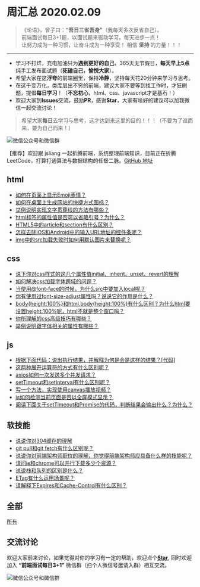 # 周汇总 2020.02.09

> 《论语》，曾子曰：**“吾日三省吾身”**（我每天多次反省自己）。  
> 前端面试每日3+1题，以面试题来驱动学习，每天进步一点！  
> 让努力成为一种习惯，让奋斗成为一种享受！
> 相信 **坚持** 的力量！！！

---
- 学习不打烊，充电加油只为**遇到更好的自己**，365天无节假日，**每天早上5点**纯手工发布面试题（**死磕自己，愉悦大家**）。
- 希望大家在这**浮夸**的前端圈里，保持**冷静**，坚持每天花20分钟来学习与思考。
- 在这千变万化，类库层出不穷的前端，建议大家不要等到找工作时，才狂刷题，提倡**每日学习**！（**不忘初心**，html、css、javascript才是基石！）
- 欢迎大家到**Issues**交流，鼓励**PR**，感谢**Star**，大家有啥好的建议可以加我微信一起交流讨论！
> 希望大家**每日**去学习与思考，这才达到来这里的目的！！！（不要为了谁而来，要为自己而来！）

![微信公众号和微信群](https://github.com/haizlin/fe-interview/raw/master/resource/images/qrcode.jpg)

【推荐】欢迎跟 jsliang 一起折腾前端，系统整理前端知识，目前正在折腾 LeetCode，打算打通算法与数据结构的任督二脉。[GitHub 地址](https://github.com/LiangJunrong/document-library)

## html
- [如何在页面上显示Emoji表情？](https://github.com/haizlin/fe-interview/issues/1876)
- [如何在桌面上生成网站的快捷方式图标？](https://github.com/haizlin/fe-interview/issues/1872)
- [举例说明实现文字贯穿线的方法有哪些？](https://github.com/haizlin/fe-interview/issues/1868)
- [html标签的属性值是否可以省略引号？为什么？](https://github.com/haizlin/fe-interview/issues/1864)
- [HTML5中的article和section有什么区别？](https://github.com/haizlin/fe-interview/issues/1860)
- [怎样去除iOS和Android中的输入URL地址的控件条呢？](https://github.com/haizlin/fe-interview/issues/1856)
- [img中的src加载失败时如何用默认图片来替换呢？](https://github.com/haizlin/fe-interview/issues/1852)

## css
- [说下你对css样式的这几个属性值initial、inherit、unset、revert的理解](https://github.com/haizlin/fe-interview/issues/1877)
- [如何解决css加载字体跨域的问题？](https://github.com/haizlin/fe-interview/issues/1873)
- [当使用@font-face的时候，为什么src中要加入local呢？](https://github.com/haizlin/fe-interview/issues/1869)
- [你有使用过font-size-adjust属性吗？说说它的作用是什么？](https://github.com/haizlin/fe-interview/issues/1865)
- [body{height:100%}和html,body{height:100%}有什么区别？为什么html要设置height:100%呢，html不就是整个窗口吗？](https://github.com/haizlin/fe-interview/issues/1861)
- [你所理解的css高级技巧有哪些？](https://github.com/haizlin/fe-interview/issues/1857)
- [举例说明跟字体相关的属性有哪些？](https://github.com/haizlin/fe-interview/issues/1853)

## js
- [根据下面代码：说出执行结果，并解释为何是会是这样的结果？[代码]](https://github.com/haizlin/fe-interview/issues/1878)
- [这两种展开运算符的方式有什么区别呢？](https://github.com/haizlin/fe-interview/issues/1874)
- [axios如何一次发送多个并发请求？](https://github.com/haizlin/fe-interview/issues/1870)
- [setTimeout和setInterval有什么区别呢？](https://github.com/haizlin/fe-interview/issues/1866)
- [写一个方法，实现使用canvas播放视频？](https://github.com/haizlin/fe-interview/issues/1862)
- [js如何检测当前页面是否以全屏模式显示？](https://github.com/haizlin/fe-interview/issues/1858)
- [阅读下面关于setTimeout和Promise的代码，判断结果会输出什么？为什么？](https://github.com/haizlin/fe-interview/issues/1854)

## 软技能
- [说说你对304缓存的理解](https://github.com/haizlin/fe-interview/issues/1879)
- [git pull和git fetch有什么区别呢？](https://github.com/haizlin/fe-interview/issues/1875)
- [说说你对前端架构师职位的理解，你觉得前端架构师应具备什么样的技能呢？](https://github.com/haizlin/fe-interview/issues/1871)
- [请问ie和chrome可以并行下载多少个资源？](https://github.com/haizlin/fe-interview/issues/1867)
- [说说栈和队列的区别是什么？](https://github.com/haizlin/fe-interview/issues/1863)
- [ETag有什么运用场景呢？](https://github.com/haizlin/fe-interview/issues/1859)
- [请解释下Expires和Cache-Control有什么区别？](https://github.com/haizlin/fe-interview/issues/1855)

## 全部
[所有](https://github.com/haizlin/fe-interview/blob/master/category/week.md)

## 交流讨论
欢迎大家前来讨论，如果觉得对你的学习有一定的帮助，欢迎点个[**Star**](https://github.com/haizlin/fe-interview), 同时欢迎加入 **“前端面试每日3+1”** 微信群（扫个人微信号邀请入群）相互交流。

![微信公众号和微信群](https://github.com/haizlin/fe-interview/raw/master/resource/images/qrcode.jpg)